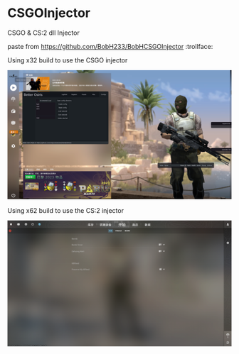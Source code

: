 # CSGOInjector
CSGO & CS:2 dll Injector

paste from https://github.com/BobH233/BobHCSGOInjector :trollface:

Using x32 build to use the CSGO injector

![img](./img.png)

Using x62 build to use the CS:2 injector

![img2](./img2.png)
